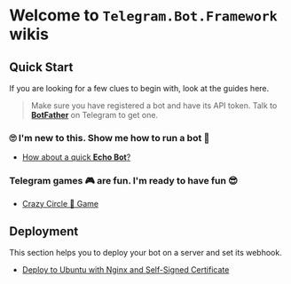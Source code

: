 # Welcome to `Telegram.Bot.Framework` wikis

## Quick Start

If you are looking for a few clues to begin with, look at the guides here.

> Make sure you have registered a bot and have its API token. Talk to **[BotFather](http://t.me/botfather)** on Telegram to get one.

### 🙄 I'm new to this. Show me how to run a bot 🤖

- [How about a quick **Echo Bot**?](./quick-start/echo-bot.md)

### Telegram games 🎮 are fun. I'm ready to have fun 😎

- [Crazy Circle 🔴 Game](./quick-start/crazy-circle-game.md)

## Deployment

This section helps you to deploy your bot on a server and set its webhook.

- [Deploy to Ubuntu with Nginx and Self-Signed Certificate](./deployment/ubuntu-nginx-selfsigned.md)

